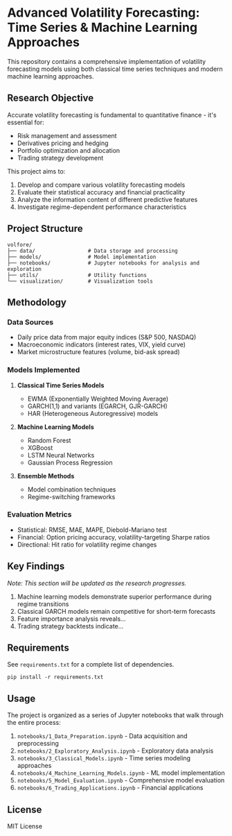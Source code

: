# Advanced Volatility Forecasting: Time Series & Machine Learning Approaches

This repository contains a comprehensive implementation of volatility forecasting models using both classical time series techniques and modern machine learning approaches. 

## Research Objective

Accurate volatility forecasting is fundamental to quantitative finance - it's essential for:
- Risk management and assessment
- Derivatives pricing and hedging
- Portfolio optimization and allocation
- Trading strategy development

This project aims to:
1. Develop and compare various volatility forecasting models
2. Evaluate their statistical accuracy and financial practicality
3. Analyze the information content of different predictive features
4. Investigate regime-dependent performance characteristics

## Project Structure

```
volfore/
├── data/                 # Data storage and processing
├── models/               # Model implementation
├── notebooks/            # Jupyter notebooks for analysis and exploration
├── utils/                # Utility functions
└── visualization/        # Visualization tools
```

## Methodology

### Data Sources
- Daily price data from major equity indices (S&P 500, NASDAQ)
- Macroeconomic indicators (interest rates, VIX, yield curve)
- Market microstructure features (volume, bid-ask spread)

### Models Implemented
1. **Classical Time Series Models**
   - EWMA (Exponentially Weighted Moving Average)
   - GARCH(1,1) and variants (EGARCH, GJR-GARCH)
   - HAR (Heterogeneous Autoregressive) models

2. **Machine Learning Models**
   - Random Forest
   - XGBoost
   - LSTM Neural Networks
   - Gaussian Process Regression

3. **Ensemble Methods**
   - Model combination techniques
   - Regime-switching frameworks

### Evaluation Metrics
- Statistical: RMSE, MAE, MAPE, Diebold-Mariano test
- Financial: Option pricing accuracy, volatility-targeting Sharpe ratios
- Directional: Hit ratio for volatility regime changes

## Key Findings

*Note: This section will be updated as the research progresses.*

1. Machine learning models demonstrate superior performance during regime transitions
2. Classical GARCH models remain competitive for short-term forecasts
3. Feature importance analysis reveals...
4. Trading strategy backtests indicate...

## Requirements

See `requirements.txt` for a complete list of dependencies.

```
pip install -r requirements.txt
```

## Usage

The project is organized as a series of Jupyter notebooks that walk through the entire process:

1. `notebooks/1_Data_Preparation.ipynb` - Data acquisition and preprocessing
2. `notebooks/2_Exploratory_Analysis.ipynb` - Exploratory data analysis
3. `notebooks/3_Classical_Models.ipynb` - Time series modeling approaches
4. `notebooks/4_Machine_Learning_Models.ipynb` - ML model implementation
5. `notebooks/5_Model_Evaluation.ipynb` - Comprehensive model evaluation
6. `notebooks/6_Trading_Applications.ipynb` - Financial applications

## License

MIT License


